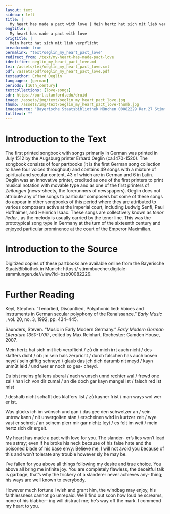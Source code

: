 ```yaml
---
layout: text
sidebar: left
title: |
  My heart has made a pact with love | Mein hertz hat sich mit lieb verpflicht
engtitle: |
  My heart has made a pact with love
origtitle: |
  Mein hertz hat sich mit lieb verpflicht
breadcrumb: true
permalink: "text/oeglin_my_heart_pact_love"
redirect_from: /text/my-heart-has-made-pact-love
identifier: oeglin_my_heart_pact_love.md
tei: /assets/tei/oeglin_my_heart_pact_love.xml
pdf: /assets/pdf/oeglin_my_heart_pact_love.pdf
textauthor: Erhard Oeglin
languages: [german]
periods: [16th_century]
textcollections: [love-songs]
sdr: https://purl.stanford.edu/druid 
image: /assets/img/text/oeglin_my_heart_pact_love.jpg
thumb: /assets/img/text/oeglin_my_heart_pact_love-thumb.jpg
imagesource: "Bayerische Staatsbibliothek München 00082229 Rar.27 Stimme T f.24r [Public Domain]"
fulltext: ""
---
```




<h1>Introduction to the Text</h1>
<p>The first printed songbook with songs primarily in German was printed in July 1512 by the Augsburg printer Erhard Oeglin (ca.1470-1520). The songbook consists of four partbooks (it is the first German song collection to have four voices throughout) and contains 49 songs with a mixture of spiritual and secular content, 43 of which are in German and 6 in Latin. Oeglin was an innovative printer, credited as one of the first printers to print musical notation with movable type and as one of the first printers of <i> Zeitungen </i> (news-sheets, the forerunners of newspapers). Oeglin does not attribute any of the songs to particular composers but some of these songs do appear in other songbooks of this period where they are attributed to various composers active at the Imperial court, including Ludwig Senfl, Paul Hofhaimer, and Heinrich Isaac. These songs are collectively known as <i> tenor lieder</i> , as the melody is usually carried by the tenor line. This was the prototypical song type in Germany at the turn of the sixteenth century and enjoyed particular prominence at the court of the Emperor Maximilian.</p>

<h1>Introduction to the Source</h1>
<p>Digitized copies of these partbooks are available online from the Bayerische StaatsBibliothek in Munich: https:// stimmbuecher.digitale-sammlungen.de//view?id=bsb00082229.</p>

<h1>Further Reading</h1>
<p>Keyl, Stephen. “Tenorlied, Discantlied, Polyphonic lied: Voices and instruments in German secular polyphony of the Renaissance.” <i> Early Music</i> , vol. 20, no. 3, 1992, pp. 434–445.</p>
<p>Saunders, Steven. “Music in Early Modern Germany.” <i> Early Modern German Literature 1350-1700</i> , edited by Max Reinhart, Rochester: Camden House, 2007.</p>

<p>Mein hertz hat sich mit lieb verpflicht / zů dir mich irrt auch nicht / des klaffers dicht / ob jm sein hals zerpricht / durch falschen has auch bösen neyd / sein gifftig schneyd / glaub das jch dich darumb nit meyd / kayn unmůt leid / und wer er noch so ges- cheyd.</p>

<p>Du bist meins gfallens uberal / nach wunsch unnd rechter wal / frewd one zal / han ich von dir zumal / an die doch gar kayn mangel ist / falsch red ist mist</p>
<p>/ deshalb nicht schafft des klaffers list / zů kayner frist / man ways wol wer er ist.</p>

<p>Was glücks ich im wünsch und gan / das gee den schwetzer an / sein untrew kann / nit unvergolten stan / erscheinen wird in kurtzer zeit / wye vast er schreit / an seinem plerr mir gar nichtz leyt / es felt im weit / mein hertz sich dir ergeit.</p>
<p>My heart has made a pact with love for you. The slander- er’s lies won’t lead me astray; even if he broke his neck because of his false hate and the poisoned blade of his base envy: Believe me, I will not avoid you because of this and won’t tolerate any trouble however sly he may be.</p>

<p>I’ve fallen for you above all things following my desire and true choice. You above all bring me infinite joy. You are completely flawless, the deceitful talk is garbage, that’s why the trickery of a slanderer never achieves any- thing; his ways are well known to everybody.</p>

<p>However much fortune I wish and grant him, the windbag may enjoy, his faithlessness cannot go unrepaid. We’ll find out soon how loud he screams, none of his blabber- ing will distract me; he’s way off the mark. I commend my heart to you.</p>
